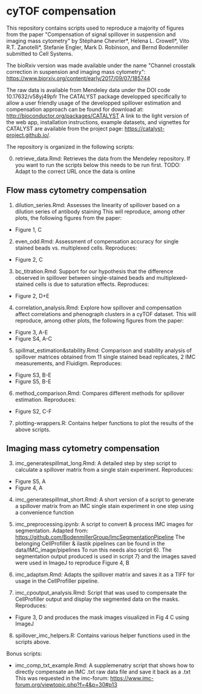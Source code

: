 # cyTOF compensation

This repository contains scripts used to reproduce a majority of figures from the paper "Compensation of signal spillover in suspension and imaging mass cytometry" by Stéphane Chevrier\*, Helena L. Crowell\*, Vito R.T. Zanotelli\*, Stefanie Engler, Mark D. Robinson, and Bernd Bodenmiller
submitted to Cell Systems.

The bioRxiv version was made available under the name "Channel crosstalk correction in suspension and imaging mass cytometry": https://www.biorxiv.org/content/early/2017/09/07/185744

The raw data is available from Mendeley data under the DOI code 10.17632/v58yj49pfr
The CATALYST package developped specifically to allow a user friendly usage of the developped spillover estimation and compensation approach can be found for download at: http://bioconductor.org/packages/CATALYST
A link to the light version of the web app, installation instructions, example datasets, and vignettes for CATALYST are available from the project page: https://catalyst-project.github.io/. 

The repository is organized in the following scripts:

0) retrieve_data.Rmd:
Retrieves the data from the Mendeley repository.
If you want to run the scripts below this needs to be run first.
TODO: Adapt to the correct URL once the data is online

## Flow mass cytometry compensation

1) dilution_series.Rmd:
Assesses the linearity of spillover based on a dilution series of antibody staining
This will reproduce, among other plots, the following figures from the paper:
* Figure 1, C

2) even_odd.Rmd:
Assessment of compensation accuracy for single stained beads vs. multiplexed cells. Reproduces:
* Figure 2, C

3) bc_titration.Rmd:
Support for our hypothesis that the difference observed in spillover between single-stained beads and multiplexed-stained cells is due to saturation effects. Reproduces:
* Figure 2, D+E 

4) correlation_analysis.Rmd:
Explore how spillover and compensation affect correlations and phenograph clusters in a cyTOF dataset.
This will reproduce, among other plots, the following figures from the paper:
* Figure 3, A-E
* Figure S4, A-C

5) spillmat_estimation&stability.Rmd:
Comparison and stability analysis of spillover matrices obtained from 11 single stained bead replicates, 2 IMC measurements, and Fluidigm. Reproduces:
* Figure S3, B-E
* Figure S5, B-E

6) method_comparison.Rmd:
Compares different methods for spillover estimation. Reproduces:
* Figure S2, C-F

7) plotting-wrappers.R:
Contains helper functions to plot the results of the above scripts.

## Imaging mass cytometry compensation

3) imc_generatespillmat_long.Rmd:
A detailed step by step script to calculate a spillover matrix from a single stain experiment.
Reproduces:
* Figure S5, A
* Figure 4, A

4) imc_generatespillmat_short.Rmd:
A short version of a script to generate a spillover matrix from an IMC single stain experiment in one step using a convenience function

5) imc_preprocessing.ipynb:
A script to convert & process IMC images for segmentation. Adapted from: https://github.com/BodenmillerGroup/ImcSegmentationPipeline
The belonging CellProfiller & ilastik pipelines can be found in the data/IMC_image/pipelines
To run this needs also script 6).
The segmentation output produced is used in script 7) and the images saved were used in ImageJ to reproduce Figure 4, B

6) imc_adaptsm.Rmd:
Adapts the spillover matrix and saves it as a TIFF for usage in the CellProfiller pipeline.

7) imc_cpoutput_analysis.Rmd:
Script that was used to compensate the CellProfiller output and display the segmented data on the masks.
Reproduces:
* Figure 3, D
and produces the mask images visualized in Fig 4 C using ImageJ

8) spillover_imc_helpers.R:
Contains various helper functions used in the scripts above.

Bonus scripts:
- imc_comp_txt_example.Rmd:
  A supplemenatry script that shows how to directly compensate an IMC .txt raw data file and save it back as a .txt
  This was requested in the imc-forum: https://www.imc-forum.org/viewtopic.php?f=4&p=30#p13
  
  
